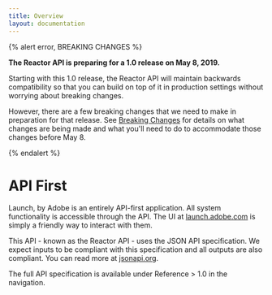 ```yaml
---
title: Overview
layout: documentation
---
```


{% alert error, BREAKING CHANGES %}

**The Reactor API is preparing for a 1.0 release on May 8, 2019.**

Starting with this 1.0 release, the Reactor API will maintain backwards compatibility so that you can build on top of it in production settings without worrying about breaking changes.

However, there are a few breaking changes that we need to make in preparation for that release.  See [Breaking Changes](/api/release_notes/breaking-changes) for details on what changes are being made and what you'll need to do to accommodate those changes before May 8.

{% endalert %}

# API First

Launch, by Adobe is an entirely API-first application.  All system functionality is accessible through the API.  The UI at [launch.adobe.com](https://launch.adobe.com) is simply a friendly way to interact with them.

This API - known as the Reactor API - uses the JSON API specification.  We expect inputs to be compliant with this specification and all outputs are also compliant.  You can read more at [jsonapi.org](http://jsonapi.org/).

The full API specification is available under Reference > 1.0 in the navigation.